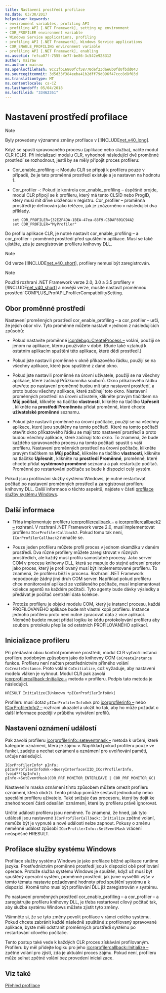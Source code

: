 ```yaml
---
title: Nastavení prostředí profilace
ms.date: 03/30/2017
helpviewer_keywords:
- environment variables, profiling API
- profiling API [.NET Framework], setting up environment
- COR_PROFILER environment variable
- Windows Service applications, profiling
- profiling API [.NET Framework], Windows Service applications
- COR_ENABLE_PROFILING environment variable
- profiling API [.NET Framework], enabling
ms.assetid: fefca07f-7555-4e77-be86-3c542e928312
author: mairaw
ms.author: mairaw
ms.openlocfilehash: 9cc1fb16800fcf58770def23dae6b0fd0fbdd043
ms.sourcegitcommit: 3d5d33f384eeba41b2dff79d096f47ccc8d8f03d
ms.translationtype: MT
ms.contentlocale: cs-CZ
ms.lasthandoff: 05/04/2018
ms.locfileid: "33462361"
---
```

# <a name="setting-up-a-profiling-environment"></a>Nastavení prostředí profilace
> [!NOTE]
>  Byly provedeny významné změny profilace v [!INCLUDE[net_v40_long](../../../../includes/net-v40-long-md.md)].  
  
 Když se spustí spravovaného procesu (aplikace nebo služba), načte modul CLR (CLR). Při inicializaci modulu CLR, vyhodnotí následující dvě proměnné prostředí se rozhodnout, jestli by se měly připojit proces profileru:  
  
-   Cor_enable_profiling –: Modulu CLR se připojí k profileru pouze v případě, že je tato proměnná prostředí existuje a je nastaven na hodnotu 1.  
  
-   Cor_profiler –: Pokud je kontrola cor_enable_profiling – úspěšně projde, modul CLR připojí se k profileru, který má tento CLSID nebo ProgID, který musí mít dříve uloženou v registru. Cor_profiler – proměnná prostředí je definován jako řetězec, jak je znázorněno v následující dva příklady.  
  
    ```  
    set COR_PROFILER={32E2F4DA-1BEA-47ea-88F9-C5DAF691C94A}  
    set COR_PROFILER="MyProfiler"  
    ```  
  
 Do profilu aplikace CLR, je nutné nastavit cor_enable_profiling – a cor_profiler – proměnné prostředí před spuštěním aplikace. Musí se také ujistěte, zda je zaregistrován profileru knihovny DLL.  
  
> [!NOTE]
>  Od verze [!INCLUDE[net_v40_short](../../../../includes/net-v40-short-md.md)], profilery nemusí být zaregistrován.  
  
> [!NOTE]
>  Použití rozhraní .NET Framework verze 2.0, 3.0 a 3.5 profilery v [!INCLUDE[net_v40_short](../../../../includes/net-v40-short-md.md)] a novější verze, musíte nastavit proměnnou prostředí COMPLUS_ProfAPI_ProfilerCompatibilitySetting.  
  
## <a name="environment-variable-scope"></a>Obor proměnné prostředí  
 Nastavení proměnných prostředí cor_enable_profiling – a cor_profiler – určí, že jejich obor vliv. Tyto proměnné můžete nastavit v jednom z následujících způsobů:  
  
-   Pokud nastavíte proměnné [icordebug::CreateProcess –](../../../../docs/framework/unmanaged-api/debugging/icordebug-createprocess-method.md) volání, použijí se jenom na aplikace, kterou používáte v době. (Bude také vztahují k ostatním aplikacím spuštění této aplikace, které dědí prostředí.)  
  
-   Pokud jste nastavili proměnné v okně příkazového řádku, použijí se na všechny aplikace, které jsou spuštěné z dané okno.  
  
-   Pokud jste nastavili proměnné na úrovni uživatele, použijí se na všechny aplikace, které začínají Průzkumníka souborů. Okno příkazového řádku otevřete po nastavení proměnné budou mít tato nastavení prostředí, a proto budou všechny aplikace, které začínají toto okno. Nastavení proměnných prostředí na úrovni uživatele, klikněte pravým tlačítkem na **Můj počítač**, klikněte na tlačítko **vlastnosti**, klikněte na tlačítko **Upřesnit** , klikněte na **prostředí Proměnné**a přidat proměnné, které chcete **uživatelské proměnné** seznamu.  
  
-   Pokud jste nastavili proměnné na úrovni počítače, použijí se na všechny aplikace, které jsou spuštěny na tomto počítači. Které na tomto počítači otevřít okno příkazového řádku se mají tato nastavení prostředí a proto budou všechny aplikace, které začínají toto okno. To znamená, že bude každého spravovaného procesu na tomto počítači spustit s vaší profileru. Nastavení proměnných prostředí na úrovni počítače, klikněte pravým tlačítkem na **Můj počítač**, klikněte na tlačítko **vlastnosti**, klikněte na tlačítko **Upřesnit** , klikněte na **prostředí Proměnné**, proměnné, které chcete přidat **systémové proměnné** seznamu a pak restartujte počítač. Proměnné po restartování počítače se bude k dispozici celý systém.  
  
 Pokud jsou profilování služby systému Windows, je nutné restartovat počítač po nastavení proměnných prostředí a zaregistrovat profileru knihovny DLL. Další informace o těchto aspektů, najdete v části [profilace služby systému Windows](#windows_service).  
  
## <a name="additional-considerations"></a>Další informace  
  
-   Třída implementuje profileru [icorprofilercallback –](../../../../docs/framework/unmanaged-api/profiling/icorprofilercallback-interface.md) a [icorprofilercallback2 –](../../../../docs/framework/unmanaged-api/profiling/icorprofilercallback2-interface.md) rozhraní. V rozhraní .NET Framework verze 2.0, musí implementovat profileru `ICorProfilerCallback2`. Pokud tomu tak není, `ICorProfilerCallback2` nenačte se.  
  
-   Pouze jeden profileru můžete profil proces v jednom okamžiku v daném prostředí. Dva různé profilery můžete zaregistrovat v různých prostředích, ale každý musí profilu samostatné procesy. Jako server COM v procesu knihovny DLL, která se mapuje do stejné adresní prostor jako proces, který je profilovaný musí být implementované profileru. To znamená, že profileru běží v procesu. Rozhraní .NET Framework nepodporuje žádný jiný druh COM server. Například pokud profileru chce monitorování aplikací ze vzdáleného počítače, musí implementovat kolekce agentů na každém počítači. Tyto agenty bude dávky výsledky a předávat je počítač centrální data kolekce.  
  
-   Protože profileru je objekt modelu COM, který je instancí procesu, každá PROFILOVANÉHO aplikace bude mít vlastní kopii profileru. Instance jednoho profileru proto není nutné zpracovat data z více aplikací. Nicméně budete muset přidat logiku ke kódu protokolování profileru aby souboru protokolu přepíše od ostatních PROFILOVANÉHO aplikací.  
  
## <a name="initializing-the-profiler"></a>Inicializace profileru  
 Při předávání obou kontrol proměnné prostředí, modul CLR vytvoří instanci profileru podobným způsobem jako do knihovny COM `CoCreateInstance` funkce. Profileru není načten prostřednictvím přímého volání `CoCreateInstance`. Proto volání `CoInitialize`, což vyžaduje, aby nastavení modelu vláken je vyhnout. Modul CLR pak zavolá [icorprofilercallback::Initialize –](../../../../docs/framework/unmanaged-api/profiling/icorprofilercallback-initialize-method.md) metoda v profileru. Podpis tato metoda je následující.  
  
```  
HRESULT Initialize(IUnknown *pICorProfilerInfoUnk)  
```  
  
 Profileru musí dotaz `pICorProfilerInfoUnk` pro [icorprofilerinfo –](../../../../docs/framework/unmanaged-api/profiling/icorprofilerinfo-interface.md) nebo [ICorProfilerInfo2 –](../../../../docs/framework/unmanaged-api/profiling/icorprofilerinfo2-interface.md) rozhraní ukazatel a uložit ho tak, aby ho může požádat o další informace později v průběhu vytváření profilů.  
  
## <a name="setting-event-notifications"></a>Nastavení oznámení událostí  
 Pak zavolá profileru [icorprofilerinfo::seteventmask –](../../../../docs/framework/unmanaged-api/profiling/icorprofilerinfo-seteventmask-method.md) metoda k určení, které kategorie oznámení, která je zájmu v. Například pokud profileru pouze ve funkci, zadejte a nechat oznámení a oznámení pro uvolňování paměti, určuje následující.  
  
```  
ICorProfilerInfo* pInfo;  
pICorProfilerInfoUnk->QueryInterface(IID_ICorProfilerInfo, (void**)&pInfo);  
pInfo->SetEventMask(COR_PRF_MONITOR_ENTERLEAVE | COR_PRF_MONITOR_GC)  
```  
  
 Nastavením maska oznámení tímto způsobem můžete omezit profileru oznámení, která obdrží. Tento přístup pomůže sestavit jednoduchý nebo speciální profileru uživatele. Také snižuje čas procesoru, který by dojít ke znehodnocení části odesílání oznámení, které by profileru právě ignorovat.  
  
 Určité události profileru jsou neměnné. To znamená, že hned, jak tyto události jsou nastavené `ICorProfilerCallback::Initialize` zpětné volání, nemůže být je vypnuté a nové události nelze zapnout. Pokusy o změnu neměnné událost způsobí `ICorProfilerInfo::SetEventMask` vrácení neúspěšné HRESULT.  
  
<a name="windows_service"></a>   
## <a name="profiling-a-windows-service"></a>Profilace služby systému Windows  
 Profilace služby systému Windows je jako profilace běžné aplikace runtime jazyka. Prostřednictvím proměnné prostředí jsou k dispozici obě profilování operace. Protože služba systému Windows je spuštěn, když už musí být spuštěný operační systém, proměnné prostředí, jak jsme vysvětlili výše v tomto tématu nastavte požadované hodnoty před spuštění systému a k dispozici. Kromě toho musí být profilování DLL již zaregistrován v systému.  
  
 Po nastavení proměnných prostředí cor_enable_profiling – a cor_profiler – a zaregistrujte profileru knihovny DLL, je třeba restartovat cílový počítač tak, aby služba systému Windows můžete zjistit tyto změny.  
  
 Všimněte si, že se tyto změny povolit profilace v rámci celého systému. Pokud chcete zabránit každé následně spuštěné z profilovaný spravované aplikace, byste měli odstranit proměnných prostředí systému po restartování cílového počítače.  
  
 Tento postup také vede k každých CLR proces získávání profilovaným. Profileru by měl přidejte logiku pro jeho [icorprofilercallback::Initialize –](../../../../docs/framework/unmanaged-api/profiling/icorprofilercallback-initialize-method.md) zpětné volání pro zjistí, zda je aktuální proces zájmu. Pokud není, profileru může selhat zpětné volání bez provedení inicializace.  
  
## <a name="see-also"></a>Viz také  
 [Přehled profilace](../../../../docs/framework/unmanaged-api/profiling/profiling-overview.md)
